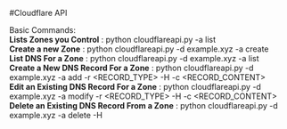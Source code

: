 #Cloudflare API

Basic Commands:<br>
<strong>Lists Zones you Control</strong> : python cloudflareapi.py -a list<br>
<strong>Create a new Zone</strong> : python cloudflareapi.py -d example.xyz -a create<br>
<strong>List DNS For a Zone</strong> : python cloudflareapi.py -d example.xyz -a list<br>
<strong>Create a New DNS Record For a Zone</strong> : python cloudflareapi.py -d example.xyz -a add -r <RECORD_TYPE> -H <HOST> -c <RECORD_CONTENT><br>
<strong>Edit an Existing DNS Record For a Zone</strong> : python cloudflareapi.py -d example.xyz -a modify -r <RECORD_TYPE> -H <HOST> -c <RECORD_CONTENT><br>
<strong>Delete an Existing DNS Record From a Zone</strong> : python cloudflareapi.py -d example.xyz -a delete -H <HOST><br>

